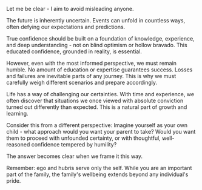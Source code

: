Let me be clear - I aim to avoid misleading anyone.

The future is inherently uncertain. Events can unfold in countless ways, often defying our expectations and predictions.

True confidence should be built on a foundation of knowledge, experience, and deep understanding - not on blind optimism or hollow bravado. This educated confidence, grounded in reality, is essential.

However, even with the most informed perspective, we must remain humble. No amount of education or expertise guarantees success. Losses and failures are inevitable parts of any journey. This is why we must carefully weigh different scenarios and prepare accordingly.

Life has a way of challenging our certainties. With time and experience, we often discover that situations we once viewed with absolute conviction turned out differently than expected. This is a natural part of growth and learning.

Consider this from a different perspective: Imagine yourself as your own child - what approach would you want your parent to take? Would you want them to proceed with unfounded certainty, or with thoughtful, well-reasoned confidence tempered by humility?

The answer becomes clear when we frame it this way.

Remember: ego and hubris serve only the self. While you are an important part of the family, the family's wellbeing extends beyond any individual's pride.
